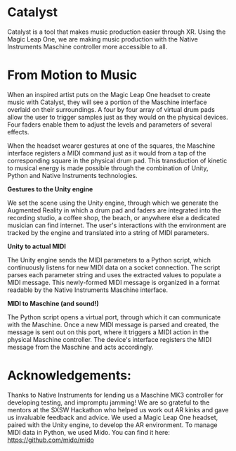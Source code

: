 # Catalyst
Catalyst is a tool that makes music production easier through XR. Using the Magic Leap One, we are making music production with the Native Instruments Maschine controller more accessible to all.  

# From Motion to Music
When an inspired artist puts on the Magic Leap One headset to create music with Catalyst, they will see a portion of the Maschine interface overlaid on their surroundings.  A four by four array of virtual drum pads allow the user to trigger samples just as they would on the physical devices.  Four faders enable them to adjust the levels and parameters of several effects.

When the headset wearer gestures at one of the squares, the Maschine interface registers a MIDI command just as it would from a tap of the corresponding square in the physical drum pad.  This transduction of kinetic to musical energy is made possible through the combination of Unity, Python and Native Instruments technologies.

**Gestures to the Unity engine**

We set the scene using the Unity engine, through which we generate the Augmented Reality in which a drum pad and faders are integrated into the recording studio, a coffee shop, the beach, or anywhere else a dedicated musician can find internet.  The user's interactions with the environment are tracked by the engine and translated into a string of MIDI parameters.

**Unity to actual MIDI**

The Unity engine sends the MIDI parameters to a Python script, which continuously listens for new MIDI data on a socket connection.  The script parses each parameter string and uses the extracted values to populate a MIDI message.  This newly-formed MIDI message is organized in a format readable by the Native Instruments Maschine interface.

**MIDI to Maschine (and sound!)**

The Python script opens a virtual port, through which it can communicate with the Maschine.  Once a new MIDI message is parsed and created, the message is sent out on this port, where it triggers a MIDI action in the physical Maschine controller.  The device's interface registers the MIDI message from the Maschine and acts accordingly.

# Acknowledgements:
Thanks to Native Instruments for lending us a Maschine MK3 controller for developing testing, and impromptu jamming!
We are so grateful to the mentors at the SXSW Hackathon who helped us work out AR kinks and gave us invaluable feedback and advice.
We used a Magic Leap One headset, paired with the Unity engine, to develop the AR environment.
To manage MIDI data in Python, we used Mido.  You can find it here: https://github.com/mido/mido
